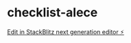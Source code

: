 # checklist-alece

[Edit in StackBlitz next generation editor ⚡️](https://stackblitz.com/~/github.com/antonylima/checklist-alece)